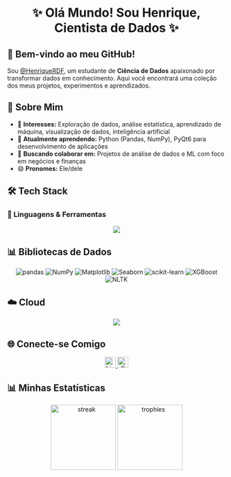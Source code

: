 <h1 align="center">✨ Olá Mundo! Sou Henrique, Cientista de Dados ✨</h1>

###

## 👋 Bem-vindo ao meu GitHub!

Sou [@HenriqueRDF](https://github.com/HenriqueRDF), um estudante de **Ciência de Dados** apaixonado por transformar dados em conhecimento. Aqui você encontrará uma coleção dos meus projetos, experimentos e aprendizados.

## 🧠 Sobre Mim

- 👀 **Interesses:** Exploração de dados, análise estatística, aprendizado de máquina, visualização de dados, inteligência artificial  
- 🌱 **Atualmente aprendendo:** Python (Pandas, NumPy), PyQt6 para desenvolvimento de aplicações  
- 💞️ **Buscando colaborar em:** Projetos de análise de dados e ML com foco em negócios e finanças  
- 😄 **Pronomes:** Ele/dele  

###

## 🛠️ Tech Stack

### 🔧 Linguagens & Ferramentas
<p align="center">
  <img src="https://skillicons.dev/icons?i=py,mysql,r,java,cs,cpp,vscode,pycharm,git,github" />
</p>


## 📊 Bibliotecas de Dados
<p align="center">
  <!-- Pandas -->
  <img src="https://img.shields.io/badge/pandas-150458?logo=pandas&logoColor=white" alt="pandas" />
  
  <!-- NumPy -->
  <img src="https://img.shields.io/badge/NumPy-013243?logo=numpy&logoColor=white" alt="NumPy" />
  
  <!-- Matplotlib -->
  <img src="https://img.shields.io/badge/Matplotlib-11557C?logo=python&logoColor=white" alt="Matplotlib" />
  
  <!-- Seaborn -->
  <img src="https://img.shields.io/badge/Seaborn-4C72B0?logo=python&logoColor=white" alt="Seaborn" />
  
  <!-- Scikit-learn -->
  <img src="https://img.shields.io/badge/scikit--learn-F7931E?logo=scikit-learn&logoColor=white" alt="scikit-learn" />
  
  <!-- XGBoost -->
  <img src="https://img.shields.io/badge/XGBoost-017CEE?logo=xgboost&logoColor=white" alt="XGBoost" />
  
  <!-- NLTK -->
  <img src="https://img.shields.io/badge/NLTK-40AEF0?logo=python&logoColor=white" alt="NLTK" />
</p>


## ☁️ Cloud
<p align="center">
  <img src="https://skillicons.dev/icons?i=aws,gcp" />
</p>



## 🌐 Conecte-se Comigo
<div align="center">
  <a href="https://www.linkedin.com/in/henrique-freitas-cd/">
    <img src="https://img.shields.io/badge/LinkedIn-0077B5?style=for-the-badge&logo=linkedin&logoColor=white" height="25" alt="LinkedIn" />
  </a>
  <a href="mailto:profissionalhenriquefreitas@gmail.com">
    <img src="https://img.shields.io/badge/Gmail-D14836?style=for-the-badge&logo=gmail&logoColor=white" height="25" alt="Gmail" />
  </a>
</div>

###

## 📊 Minhas Estatísticas
<div align="center">
  <img src="https://streak-stats.demolab.com?user=HenriqueRDF&locale=pt-br&mode=daily&theme=dracula&hide_border=false&border_radius=5" height="150" alt="streak" />
  <img src="https://github-profile-trophy.vercel.app/?username=HenriqueRDF&theme=dracula&column=-1&row=1&margin-w=8&margin-h=8&no-bg=false&no-frame=false" height="150" alt="trophies" />
</div>
